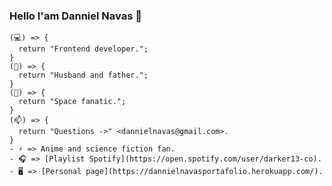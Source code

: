### Hello I'am Danniel Navas 👋
```
(💻) => {
  return "Frontend developer.";
}
(💖) => {
  return "Husband and father.";
}
(🔭) => {
  return "Space fanatic.";
}
(📫) => {
  return "Questions ->" <dannielnavas@gmail.com>.
}
- ⚡ => Anime and science fiction fan.  
- 🎧 => [Playlist Spotify](https://open.spotify.com/user/darker13-co).  
- 🖥 => [Personal page](https://dannielnavasportafolio.herokuapp.com/).  
```
<!--
**DannielNavas/DannielNavas** is a ✨ _special_ ✨ repository because its `README.md` (this file) appears on your GitHub profile.

Here are some ideas to get you started:

- 🔭 I’m currently working on ...
- 🌱 I’m currently learning ...
- 👯 I’m looking to collaborate on ...
- 🤔 I’m looking for help with ...
- 💬 Ask me about ...
- 📫 How to reach me: ...
- 😄 Pronouns: ...
- ⚡ Fun fact: ...
-->
